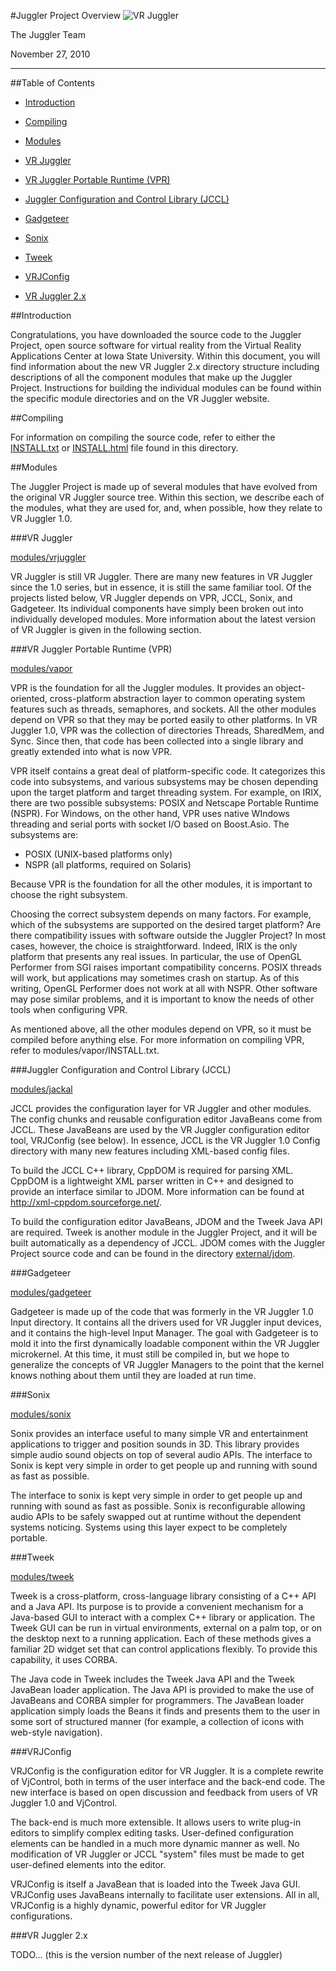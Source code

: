 #Juggler Project Overview
![VR Juggler](juggler-logo.gif)

The Juggler Team

November 27, 2010

----------------------------------------------------------------------------
##Table of Contents

* [Introduction](#introduction)

* [Compiling](#compiling)

* [Modules](#modules)
 * [VR Juggler](#vr-juggler)
 * [VR Juggler Portable Runtime (VPR)](#vr-juggler-portable-runtime-vpr)
 * [Juggler Configuration and Control Library (JCCL)](#juggler-configuration-and-control-library-jccl)
 * [Gadgeteer](#gadgeteer)
 * [Sonix](#sonix)
 * [Tweek](#tweek)
 * [VRJConfig](#vrjconfig)

* [VR Juggler 2.x](#vr-juggler-2.x)

##Introduction

Congratulations, you have downloaded the source code to the Juggler
Project, open source software for virtual reality from the Virtual Reality
Applications Center at Iowa State University. Within this document, you
will find information about the new VR Juggler 2.x directory structure
including descriptions of all the component modules that make up the
Juggler Project. Instructions for building the individual modules can be
found within the specific module directories and on the VR Juggler website.


##Compiling

For information on compiling the source code, refer to either the
[INSTALL.txt](INSTALL.txt) or [INSTALL.html](INSTALL.html) file found in this directory.


##Modules

The Juggler Project is made up of several modules that have evolved from
the original VR Juggler source tree. Within this section, we describe each
of the modules, what they are used for, and, when possible, how they relate
to VR Juggler 1.0.


###VR Juggler

[modules/vrjuggler](modules/vrjuggler)

VR Juggler is still VR Juggler. There are many new features in VR Juggler
since the 1.0 series, but in essence, it is still the same familiar tool.
Of the projects listed below, VR Juggler depends on VPR, JCCL, Sonix, and
Gadgeteer. Its individual components have simply been broken out into
individually developed modules. More information about the latest version
of VR Juggler is given in the following section.


###VR Juggler Portable Runtime (VPR)

[modules/vapor](modules/vapor)

VPR is the foundation for all the Juggler modules. It provides an object-
oriented, cross-platform abstraction layer to common operating system
features such as threads, semaphores, and sockets. All the other modules
depend on VPR so that they may be ported easily to other platforms. In VR
Juggler 1.0, VPR was the collection of directories Threads, SharedMem, and
Sync. Since then, that code has been collected into a single library and
greatly extended into what is now VPR.

VPR itself contains a great deal of platform-specific code. It categorizes
this code into subsystems, and various subsystems may be chosen depending
upon the target platform and target threading system. For example, on IRIX,
there are two possible subsystems: POSIX and Netscape Portable Runtime
(NSPR). For Windows, on the other hand, VPR uses native WIndows threading
and serial ports with socket I/O based on Boost.Asio. The subsystems are:

*  POSIX (UNIX-based platforms only)
*  NSPR (all platforms, required on Solaris)

Because VPR is the foundation for all the other modules, it is important to
choose the right subsystem.

Choosing the correct subsystem depends on many factors. For example, which
of the subsystems are supported on the desired target platform? Are there
compatibility issues with software outside the Juggler Project? In most
cases, however, the choice is straightforward. Indeed, IRIX is the only
platform that presents any real issues. In particular, the use of OpenGL
Performer from SGI raises important compatibility concerns. POSIX threads
will work, but applications may sometimes crash on startup. As of this
writing, OpenGL Performer does not work at all with NSPR. Other software
may pose similar problems, and it is important to know the needs of other
tools when configuring VPR.

As mentioned above, all the other modules depend on VPR, so it must be
compiled before anything else. For more information on compiling VPR, refer
to modules/vapor/INSTALL.txt.


###Juggler Configuration and Control Library (JCCL)

[modules/jackal](modules/jackal)

JCCL provides the configuration layer for VR Juggler and other modules. The
config chunks and reusable configuration editor JavaBeans come from JCCL.
These JavaBeans are used by the VR Juggler configuration editor tool,
VRJConfig (see below). In essence, JCCL is the VR Juggler 1.0 Config
directory with many new features including XML-based config files.

To build the JCCL C++ library, CppDOM is required for parsing XML. CppDOM
is a lightweight XML parser written in C++ and designed to provide an
interface similar to JDOM. More information can be found at
http://xml-cppdom.sourceforge.net/.

To build the configuration editor JavaBeans, JDOM and the Tweek Java API
are required. Tweek is another module in the Juggler Project, and it will
be built automatically as a dependency of JCCL. JDOM comes with the Juggler
Project source code and can be found in the directory
[external/jdom](external/jdom).


###Gadgeteer

[modules/gadgeteer](modules/gadgeteer)

Gadgeteer is made up of the code that was formerly in the VR Juggler 1.0
Input directory. It contains all the drivers used for VR Juggler input
devices, and it contains the high-level Input Manager. The goal with
Gadgeteer is to mold it into the first dynamically loadable component
within the VR Juggler microkernel. At this time, it must still be compiled
in, but we hope to generalize the concepts of VR Juggler Managers to the
point that the kernel knows nothing about them until they are loaded at run
time.


###Sonix

[modules/sonix](modules/sonix)

Sonix provides an interface useful to many simple VR and entertainment
applications to trigger and position sounds in 3D. This library provides
simple audio sound objects on top of several audio APIs. The interface to
Sonix is kept very simple in order to get people up and running with sound
as fast as possible.

The interface to sonix is kept very simple in order to get people up and
running with sound as fast as possible. Sonix is reconfigurable allowing
audio APIs to be safely swapped out at runtime without the dependent
systems noticing. Systems using this layer expect to be completely
portable.


###Tweek

[modules/tweek](modules/tweek)

Tweek is a cross-platform, cross-language library consisting of a C++ API
and a Java API. Its purpose is to provide a convenient mechanism for a
Java-based GUI to interact with a complex C++ library or application. The
Tweek GUI can be run in virtual environments, external on a palm top, or on
the desktop next to a running application. Each of these methods gives a
familiar 2D widget set that can control applications flexibly. To provide
this capability, it uses CORBA.

The Java code in Tweek includes the Tweek Java API and the Tweek JavaBean
loader application. The Java API is provided to make the use of JavaBeans
and CORBA simpler for programmers. The JavaBean loader application simply
loads the Beans it finds and presents them to the user in some sort of
structured manner (for example, a collection of icons with web-style
navigation).


###VRJConfig

VRJConfig is the configuration editor for VR Juggler. It is a complete
rewrite of VjControl, both in terms of the user interface and the back-end
code. The new interface is based on open discussion and feedback from users
of VR Juggler 1.0 and VjControl.

The back-end is much more extensible. It allows users to write plug-in
editors to simplify complex editing tasks. User-defined configuration
elements can be handled in a much more dynamic manner as well. No
modification of VR Juggler or JCCL "system" files must be made
to get user-defined elements into the editor.

VRJConfig is itself a JavaBean that is loaded into the Tweek Java GUI.
VRJConfig uses JavaBeans internally to facilitate user extensions. All in
all, VRJConfig is a highly dynamic, powerful editor for VR Juggler
configurations.


###VR Juggler 2.x

TODO... (this is the version number of the next release of Juggler)

